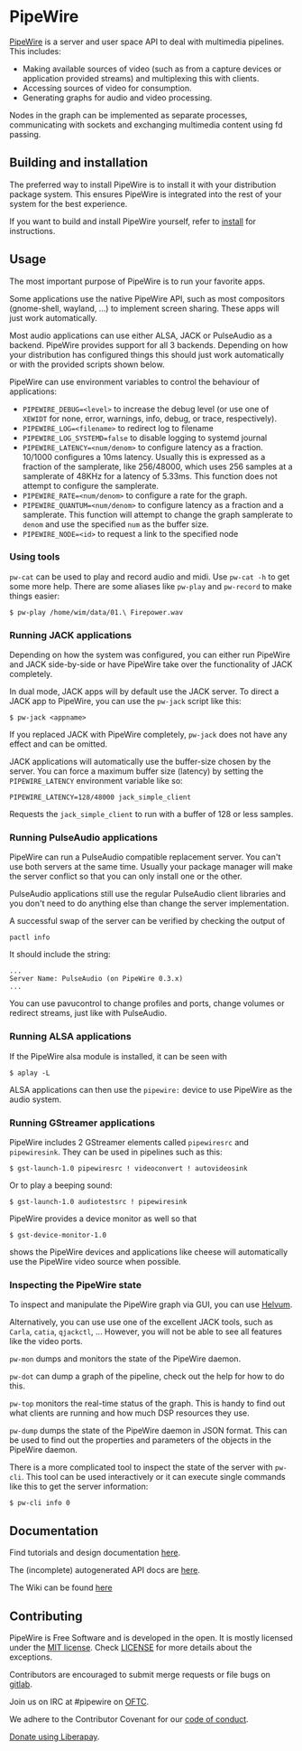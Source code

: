 # PipeWire

[PipeWire](https://pipewire.org) is a server and user space API to
deal with multimedia pipelines. This includes:

  - Making available sources of video (such as from a capture devices or
    application provided streams) and multiplexing this with
    clients.
  - Accessing sources of video for consumption.
  - Generating graphs for audio and video processing.

Nodes in the graph can be implemented as separate processes,
communicating with sockets and exchanging multimedia content using fd
passing.

## Building and installation

The preferred way to install PipeWire is to install it with your
distribution package system. This ensures PipeWire is integrated
into the rest of your system for the best experience.

If you want to build and install PipeWire yourself, refer to
[install](INSTALL.md) for instructions.

## Usage

The most important purpose of PipeWire is to run your favorite apps.

Some applications use the native PipeWire API, such as most compositors
(gnome-shell, wayland, ...) to implement screen sharing. These apps will
just work automatically.

Most audio applications can use either ALSA, JACK or PulseAudio as a
backend. PipeWire provides support for all 3 backends. Depending on how
your distribution has configured things this should just work automatically
or with the provided scripts shown below.

PipeWire can use environment variables to control the behaviour of
applications:

* `PIPEWIRE_DEBUG=<level>`         to increase the debug level (or use one of
                                   `XEWIDT` for none, error, warnings, info,
                                   debug, or trace, respectively).
* `PIPEWIRE_LOG=<filename>`        to redirect log to filename
* `PIPEWIRE_LOG_SYSTEMD=false`     to disable logging to systemd journal
* `PIPEWIRE_LATENCY=<num/denom>`   to configure latency as a fraction. 10/1000
                                   configures a 10ms latency. Usually this is
				   expressed as a fraction of the samplerate,
				   like 256/48000, which uses 256 samples at a
				   samplerate of 48KHz for a latency of 5.33ms.
				   This function does not attempt to configure
				   the samplerate.
* `PIPEWIRE_RATE=<num/denom>`      to configure a rate for the graph.
* `PIPEWIRE_QUANTUM=<num/denom>`   to configure latency as a fraction and a
				   samplerate. This function will attempt to change
				   the graph samplerate to `denom` and use the
				   specified `num` as the buffer size.
* `PIPEWIRE_NODE=<id>`             to request a link to the specified node

### Using tools

`pw-cat` can be used to play and record audio and midi. Use `pw-cat -h` to get
some more help. There are some aliases like `pw-play` and `pw-record` to make
things easier:

```
$ pw-play /home/wim/data/01.\ Firepower.wav
```

### Running JACK applications

Depending on how the system was configured, you can either run PipeWire and
JACK side-by-side or have PipeWire take over the functionality of JACK
completely.

In dual mode, JACK apps will by default use the JACK server. To direct a JACK
app to PipeWire, you can use the `pw-jack` script like this:

```
$ pw-jack <appname>
```

If you replaced JACK with PipeWire completely, `pw-jack` does not have any
effect and can be omitted.

JACK applications will automatically use the buffer-size chosen by the
server. You can force a maximum buffer size (latency) by setting the
`PIPEWIRE_LATENCY` environment variable like so:

```
PIPEWIRE_LATENCY=128/48000 jack_simple_client
```
Requests the `jack_simple_client` to run with a buffer of 128 or
less samples.


### Running PulseAudio applications

PipeWire can run a PulseAudio compatible replacement server. You can't
use both servers at the same time. Usually your package manager will
make the server conflict so that you can only install one or the
other.

PulseAudio applications still use the regular PulseAudio client
libraries and you don't need to do anything else than change the
server implementation.

A successful swap of the server can be verified by checking the
output of

```
pactl info
```
It should include the string:
```
...
Server Name: PulseAudio (on PipeWire 0.3.x)
...
```

You can use pavucontrol to change profiles and ports, change volumes
or redirect streams, just like with PulseAudio.


### Running ALSA applications

If the PipeWire alsa module is installed, it can be seen with

```
$ aplay -L
```

ALSA applications can then use the `pipewire:` device to use PipeWire
as the audio system.

### Running GStreamer applications

PipeWire includes 2 GStreamer elements called `pipewiresrc` and
`pipewiresink`. They can be used in pipelines such as this:

```
$ gst-launch-1.0 pipewiresrc ! videoconvert ! autovideosink
```

Or to play a beeping sound:

```
$ gst-launch-1.0 audiotestsrc ! pipewiresink
```

PipeWire provides a device monitor as well so that

```
$ gst-device-monitor-1.0
```

shows the PipeWire devices and applications like cheese will
automatically use the PipeWire video source when possible.

### Inspecting the PipeWire state

To inspect and manipulate the PipeWire graph via GUI, you can use [Helvum](https://gitlab.freedesktop.org/ryuukyu/helvum).

Alternatively, you can use use one of the excellent JACK tools, such as `Carla`,
`catia`, `qjackctl`, ...
However, you will not be able to see all features like the video
ports.

`pw-mon` dumps and monitors the state of the PipeWire daemon.

`pw-dot` can dump a graph of the pipeline, check out the help for
how to do this.

`pw-top` monitors the real-time status of the graph. This is handy to
find out what clients are running and how much DSP resources they
use.

`pw-dump` dumps the state of the PipeWire daemon in JSON format. This
can be used to find out the properties and parameters of the objects
in the PipeWire daemon.

There is a more complicated tool to inspect the state of the server
with `pw-cli`. This tool can be used interactively or it can execute
single commands like this to get the server information:

```
$ pw-cli info 0
```

## Documentation

Find tutorials and design documentation [here](doc/index.md).

The (incomplete) autogenerated API docs are [here](https://docs.pipewire.org).

The Wiki can be found [here](https://gitlab.freedesktop.org/pipewire/pipewire/-/wikis/home)

## Contributing

PipeWire is Free Software and is developed in the open. It is mostly
licensed under the [MIT license](COPYING). Check [LICENSE](LICENSE) for
more details about the exceptions.

Contributors are encouraged to submit merge requests or file bugs on
[gitlab](https://gitlab.freedesktop.org/pipewire).

Join us on IRC at #pipewire on [OFTC](https://www.oftc.net/).

We adhere to the Contributor Covenant for our [code of conduct](CODE_OF_CONDUCT.md).

[Donate using Liberapay](https://liberapay.com/PipeWire/donate).
